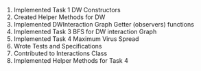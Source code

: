 1. Implemented Task 1 DW Constructors
2. Created Helper Methods for DW
3. Implemented DWInteraction Graph Getter (observers) functions
4. Implemented Task 3 BFS for DW interaction Graph
5. Implemented Task 4 Maximum Virus Spread
6. Wrote Tests and Specifications
7. Contributed to Interactions Class
8. Implemented Helper Methods for Task 4